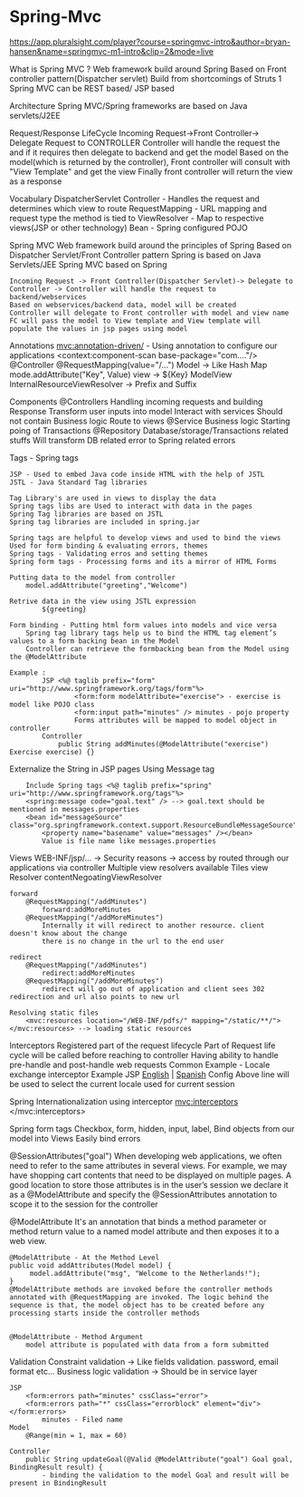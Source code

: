 # Spring-Mvc

https://app.pluralsight.com/player?course=springmvc-intro&author=bryan-hansen&name=springmvc-m1-intro&clip=2&mode=live

What is Spring MVC ?
	Web framework build around Spring
	Based on Front controller pattern(Dispatcher servlet)
	Build from shortcomings of Struts 1
	Spring MVC can be REST based/ JSP based
	
Architecture
	Spring MVC/Spring frameworks are based on Java servlets/J2EE
	
Request/Response LifeCycle
	Incoming Request->Front Controller-> Delegate Request to CONTROLLER
	Controller will handle the request the and if it requires then delegate to backend and get the model
	Based on the model(which is returned by the controller), Front controller will consult with "View Template" and get the view
	Finally front controller will return the view as a response

Vocabulary
	DispatcherServlet
	Controller - Handles the request and determines which view to route
	RequestMapping - URL mapping and request type the method is tied to 
	ViewResolver - Map to respective views(JSP or other technology)
	Bean - Spring configured POJO
	
	
Spring MVC
	Web framework build around the principles of Spring
	Based on Dispatcher Servlet/Front Controller pattern
	Spring is based on Java Servlets/JEE
	Spring MVC based on Spring
	
	Incoming Request -> Front Controller(Dispatcher Servlet)-> Delegate to Controller -> Controller will handle the request to backend/webservices 
	Based on webservices/backend data, model will be created
	Controller will delegate to Front controller with model and view name
	FC will pass the model to View template and View template will populate the values in jsp pages using model

Annotations
	<mvc:annotation-driven/> - Using annotation to configure our applications
	<context:component-scan base-package="com...."/>
	@Controller
	@RequestMapping(value="/...")
	Model -> Like Hash Map mode.addAttribute("Key", Value)
	view -> ${Key}
	ModelView
	InternalResourceViewResolver -> Prefix and Suffix
	
	
Components
	@Controllers
		Handling incoming requests and building Response
		Transform user inputs into model
		Interact with services
		Should not contain Business logic
		Route to views
	@Service
		Business logic
		Starting poing of Transactions 
	@Repository
		Database/storage/Transactions related stuffs
		Will transform DB related error to Spring related errors
	
Tags - Spring tags
	
	JSP - Used to embed Java code inside HTML with the help of JSTL
	JSTL - Java Standard Tag libraries
	
	Tag Library's are used in views to display the data
	Spring tags libs are Used to interact with data in the pages
	Spring Tag libraries are based on JSTL
	Spring tag libraries are included in spring.jar
	
	Spring tags are helpful to develop views and used to bind the views
	Used for form binding & evaluating errors, themes
	Spring tags - Validating erros and setting themes
	Spring form tags - Processing forms and its a mirror of HTML Forms
	
	Putting data to the model from controller
		model.addAttribute("greeting","Welcome")
		
	Retrive data in the view using JSTL expression
		 	${greeting}
		 
	Form binding - Putting html form values into models and vice versa
		Spring tag library tags help us to bind the HTML tag element’s values to a form backing bean in the Model
		Controller can retrieve the formbacking bean from the Model using the @ModelAttribute
		
	Example : 
			JSP	<%@ taglib prefix="form" uri="http://www.springframework.org/tags/form"%>
					<form:form modelAttribute="exercise"> - exercise is model like POJO class
					<form:input path="minutes" /> minutes - pojo property
					Forms attributes will be mapped to model object in controller
			Controller 
				public String addMinutes(@ModelAttribute("exercise") Exercise exercise) {}
				
Externalize the String in JSP pages Using Message tag

		Include Spring tags <%@ taglib prefix="spring" uri="http://www.springframework.org/tags"%>
		<spring:message code="goal.text" /> --> goal.text should be mentioned in messages.properties
		<bean id="messageSource" class="org.springframework.context.support.ResourceBundleMessageSource">
			<property name="basename" value="messages" /></bean> 
			Value is file name like messages.properties
			
	
Views
	WEB-INF/jsp/... -> Security reasons -> access by routed through our applications via controller
	Multiple view resolvers available 
		Tiles view Resolver
		contentNegoatingViewResolver

	forward
		@RequestMapping("/addMinutes")
			forward:addMoreMinutes
		@RequestMapping("/addMoreMinutes") 
			Internally it will redirect to another resource. client doesn't know about the change
			there is no change in the url to the end user

	redirect
		@RequestMapping("/addMinutes")
			redirect:addMoreMinutes
		@RequestMapping("/addMoreMinutes")
			redirect will go out of application and client sees 302 redirection and url also points to new url
			
	Resolving static files
		<mvc:resources location="/WEB-INF/pdfs/" mapping="/static/**/"></mvc:resources> --> loading static resources
			
Interceptors
	Registered part of the request lifecycle
	Part of Request life cycle will be called before reaching to controller
	Having ability to handle pre-handle and post-handle web requests
	Common Example - Locale exchange interceptor
	Example
		JSP <a href="?language=en">English</a> | <a href="?language=es">Spanish</a>
		Config <bean id="localeResolver" class="org.springframework.web.servlet.i18n.sessionLocaleResolver"
					p:defaultLocale="en"></bean>
				Above line will be used to select the current locale used for current session
	
Spring Internationalization using interceptor
	<mvc:interceptors>
		<bean id="localeChangeInterceptor"
			class="org.springframework.web.servlet.i18n.LocaleChangeInterceptor">
			<property name="paramName" value="language" />
		</bean>
	</mvc:interceptors>
	
Spring form tags
	Checkbox, form, hidden, input, label, 
	Bind objects from our model into Views
	Easily bind errors
	
@SessionAttributes("goal")
	When developing web applications, we often need to refer to the same attributes in several views. For example, we may have shopping cart contents that need to be displayed on multiple pages.
	A good location to store those attributes is in the user’s session
	we declare it as a @ModelAttribute and specify the @SessionAttributes annotation to scope it to the session for the controller

@ModelAttribute
	It's an annotation that binds a method parameter or method return value to a named model attribute and then exposes it to a web view.
	
	@ModelAttribute - At the Method Level
	public void addAttributes(Model model) {
   		 model.addAttribute("msg", "Welcome to the Netherlands!");
	}
	@ModelAttribute methods are invoked before the controller methods annotated with @RequestMapping are invoked. The logic behind the sequence is that, the model object has to be created before any processing starts inside the controller methods
	
	
	@ModelAttribute - Method Argument
		model attribute is populated with data from a form submitted
	
Validation
	Constraint validation -> Like fields validation. password, email format etc...
	Business logic validation -> Should be in service layer
	
	JSP
		<form:errors path="minutes" cssClass="error">
		<form:errors path="*" cssClass="errorblock" element="div"></form:errors>
			minutes - Filed name
	Model
		@Range(min = 1, max = 60)
	
	Controller
		public String updateGoal(@Valid @ModelAttribute("goal") Goal goal, BindingResult result) {
			- binding the validation to the model Goal and result will be present in BindingResult

		

	
	

